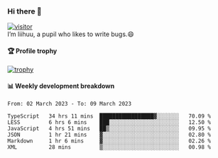 ### Hi there 👋
[![visitor](https://visitor-badge.glitch.me/badge?page_id=liihuu&right_color=blue)](https://github.com/liihuu)<br>
I’m liihuu, a pupil who likes to write bugs.😄


#### 🏆 Profile trophy
[![trophy](https://github-profile-trophy.vercel.app?username=liihuu&margin-w=16&margin-h=16&rank=-C,-B)](https://github.com/liihuu)


#### 📊 Weekly development breakdown
<!--START_SECTION:waka-->

```text
From: 02 March 2023 - To: 09 March 2023

TypeScript   34 hrs 11 mins  █████████████████▓░░░░░░░   70.09 %
LESS         6 hrs 6 mins    ███░░░░░░░░░░░░░░░░░░░░░░   12.50 %
JavaScript   4 hrs 51 mins   ██▒░░░░░░░░░░░░░░░░░░░░░░   09.95 %
JSON         1 hr 21 mins    ▓░░░░░░░░░░░░░░░░░░░░░░░░   02.80 %
Markdown     1 hr 6 mins     ▓░░░░░░░░░░░░░░░░░░░░░░░░   02.26 %
XML          28 mins         ▒░░░░░░░░░░░░░░░░░░░░░░░░   00.98 %
```

<!--END_SECTION:waka-->

<!--
**liihuu/liihuu** is a ✨ _special_ ✨ repository because its `README.md` (this file) appears on your GitHub profile.

Here are some ideas to get you started:

- 🔭 I’m currently working on ...
- 🌱 I’m currently learning ...
- 👯 I’m looking to collaborate on ...
- 🤔 I’m looking for help with ...
- 💬 Ask me about ...
- 📫 How to reach me: ...
- 😄 Pronouns: ...
- ⚡ Fun fact: ...
-->
